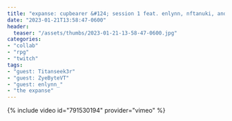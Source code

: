 ```yaml
---
title: "expanse: cupbearer &#124; session 1 feat. enlynn, nftanuki, and zye!"
date: "2023-01-21T13:58:47-0600"
header:
  teaser: "/assets/thumbs/2023-01-21-13-58-47-0600.jpg"
categories:
- "collab"
- "rpg"
- "twitch"
tags:
- "guest: Titanseek3r"
- "guest: ZyeByteVT"
- "guest: enlynn_"
- "the expanse"
---
```

{% include video id="791530194" provider="vimeo" %}
